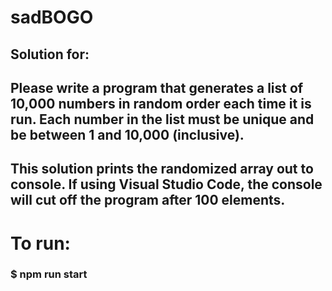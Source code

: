 # sadBOGO

## Solution for:

## Please write a program that generates a list of 10,000 numbers in random order each time it is run. Each number in the list must be unique and be between 1 and 10,000 (inclusive).

## This solution prints the randomized array out to console. If using Visual Studio Code, the console will cut off the program after 100 elements.

# To run:

### $ npm run start
